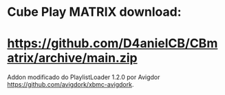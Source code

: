 # Cube Play MATRIX download:
# https://github.com/D4anielCB/CBmatrix/archive/main.zip

Addon modificado do PlaylistLoader 1.2.0 por Avigdor https://github.com/avigdork/xbmc-avigdork.
